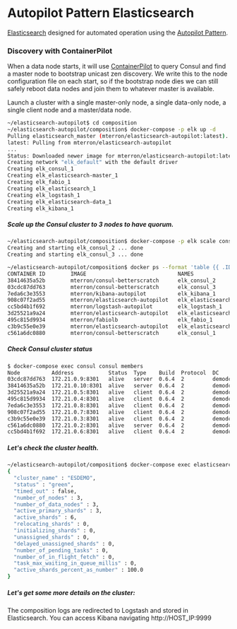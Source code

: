 Autopilot Pattern Elasticsearch
==========

[Elasticsearch](https://www.elastic.co/products) designed for automated operation using the [Autopilot Pattern](http://autopilotpattern.io/).

### Discovery with ContainerPilot
When a data node starts, it will use [ContainerPilot](https://github.com/joyent/containerpilot) to query Consul and find a master node to bootstrap unicast zen discovery. We write this to the node configuration file on each start, so if the bootstrap node dies we can still safely reboot data nodes and join them to whatever master is available.

Launch a cluster with a single master-only node, a single data-only node, a single client node and a master/data node.

```bash
~/elasticsearch-autopilot$ cd composition
~/elasticsearch-autopilot/composition$ docker-compose -p elk up -d
Pulling elasticsearch_master (mterron/elasticsearch-autopilot:latest)...
latest: Pulling from mterron/elasticsearch-autopilot
...
Status: Downloaded newer image for mterron/elasticsearch-autopilot:latest
Creating network "elk_default" with the default driver
Creating elk_consul_1
Creating elk_elasticsearch-master_1
Creating elk_fabio_1
Creating elk_elasticsearch_1
Creating elk_logstash_1
Creating elk_elasticsearch-data_1
Creating elk_kibana_1
```

##### Scale up the Consul cluster to 3 nodes to have quorum.
```bash
~/elasticsearch-autopilot/composition$ docker-compose -p elk scale consul=3
Creating and starting elk_consul_2 ... done
Creating and starting elk_consul_3 ... done

~/elasticsearch-autopilot/composition$ docker ps --format 'table {{ .ID }}\t{{ .Image }}\t{{ .Names }}'
CONTAINER ID        IMAGE                             NAMES
38414635a52b        mterron/consul-betterscratch      elk_consul_2
03cdc87dd763        mterron/consul-betterscratch      elk_consul_3
7eda6c3e3553        mterron/kibana-autopilot          elk_kibana_1
908c07f2ad55        mterron/elasticsearch-autopilot   elk_elasticsearch-data_1
cc5bd4b1f692        mterron/logstash-autopilot        elk_logstash_1
3d25521a9a24        mterron/elasticsearch-autopilot   elk_elasticsearch_1
495c815d9934        mterron/fabiolb                   elk_fabio_1
c3b9c55e0e39        mterron/elasticsearch-autopilot   elk_elasticsearch-master_1
c561a6dc0880        mterron/consul-betterscratch      elk_consul_1
```

##### Check Consul cluster status
```bash
$ docker-compose exec consul consul members
Node          Address           Status  Type    Build  Protocol  DC
03cdc87dd763  172.21.0.9:8301   alive   server  0.6.4  2         demodc
38414635a52b  172.21.0.10:8301  alive   server  0.6.4  2         demodc
3d25521a9a24  172.21.0.5:8301   alive   client  0.6.4  2         demodc
495c815d9934  172.21.0.4:8301   alive   client  0.6.4  2         demodc
7eda6c3e3553  172.21.0.8:8301   alive   client  0.6.4  2         demodc
908c07f2ad55  172.21.0.7:8301   alive   client  0.6.4  2         demodc
c3b9c55e0e39  172.21.0.3:8301   alive   client  0.6.4  2         demodc
c561a6dc0880  172.21.0.2:8301   alive   server  0.6.4  2         demodc
cc5bd4b1f692  172.21.0.6:8301   alive   client  0.6.4  2         demodc
```

##### Let's check the cluster health.
```bash
~/elasticsearch-autopilot/composition$ docker-compose exec elasticsearch sh -c 'curl "http://$(hostname -i):9200/_cluster/health?pretty=true"'
{
  "cluster_name" : "ESDEMO",
  "status" : "green",
  "timed_out" : false,
  "number_of_nodes" : 3,
  "number_of_data_nodes" : 3,
  "active_primary_shards" : 3,
  "active_shards" : 6,
  "relocating_shards" : 0,
  "initializing_shards" : 0,
  "unassigned_shards" : 0,
  "delayed_unassigned_shards" : 0,
  "number_of_pending_tasks" : 0,
  "number_of_in_flight_fetch" : 0,
  "task_max_waiting_in_queue_millis" : 0,
  "active_shards_percent_as_number" : 100.0
}
```

##### Let's get some more details on the cluster:
The composition logs are redirected to Logstash and stored in Elasticsearch. You can access Kibana navigating http://HOST_IP:9999

